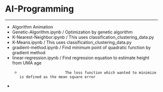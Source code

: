 # AI-Programming
------------------------------
* Algorithm Animation
* Genetic-Algorithm.ipynb  / Optimization by genetic algorithm
* K-Nearest-Neighbor.ipynb / This uses classification_clustering_data.py
* K-Means.ipynb            / This uses classification_clustering_data.py
* gradient-method.ipynb    / Find minimum point of quadratic function by gradient method
* linear-regression.ipynb  / Find regression equation to estimate height from UMA age  
  *                          The loss function which wanted to minimize is defined as the mean square error
* 
